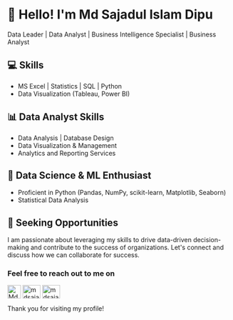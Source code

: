 # 👋 Hello! I'm Md Sajadul Islam Dipu

Data Leader | Data Analyst | Business Intelligence Specialist | Business Analyst

## 💻 Skills

- MS Excel | Statistics | SQL | Python
- Data Visualization (Tableau, Power BI)

## 📊 Data Analyst Skills

- Data Analysis | Database Design
- Data Visualization & Management
- Analytics and Reporting Services

## 🔬 Data Science & ML Enthusiast

- Proficient in Python (Pandas, NumPy, scikit-learn, Matplotlib, Seaborn)
- Statistical Data Analysis

## 🌟 Seeking Opportunities

I am passionate about leveraging my skills to drive data-driven decision-making and contribute to the success of organizations. Let's connect and discuss how we can collaborate for success. 

<h3 align="left">Feel free to reach out to me on</h3>
<p align="left">
<a href="https://www.linkedin.com/in/md-sajadul-islam-dipu-1a2870193/" target="_blank"><img align="center" src="https://raw.githubusercontent.com/rahuldkjain/github-profile-readme-generator/master/src/images/icons/Social/linked-in-alt.svg" alt="Md Sajadul Islam Dipu" height="30" width="30"></a>
<a href="https://www.kaggle.com/mdsajadulislamdipu" target="_blank"><img align="center" src="https://raw.githubusercontent.com/rahuldkjain/github-profile-readme-generator/master/src/images/icons/Social/kaggle.svg" alt="mdsajadulislamdipu" height="30" width="40" /></a>
<a href="https://www.facebook.com/mdsajadulislamdipu" target="_blank"><img align="center" src="https://raw.githubusercontent.com/rahuldkjain/github-profile-readme-generator/master/src/images/icons/Social/facebook.svg" alt="mdsajadulislamdipu" height="30" width="40" /></a>
</p>

Thank you for visiting my profile!
